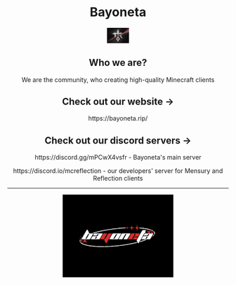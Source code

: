 <h1 align="center">Bayoneta</h1>
<p align="center">
  <img src="img2.png" style="width: 10%;" />
</p>

<h2 align="center">Who we are?</h2>
<p align="center">We are the community, who creating high-quality Minecraft clients</p>

<h2 align="center">Check out our website -></h2>
<p align="center">https://bayoneta.rip/</p>

<h2 align="center">Check out our discord servers -></h2>
<p align="center">https://discord.gg/mPCwX4vsfr - Bayoneta's main server</p>
<p align="center">https://discord.io/mcreflection - our developers' server for Mensury and Reflection clients</p>
 
---

<p align="center">
  <img src="img1.png" style="width: 50%;" />
</p>
